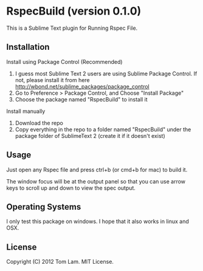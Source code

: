# RspecBuild (version 0.1.0)

This is a Sublime Text plugin for Running Rspec File.

## Installation

Install using Package Control (Recommended)

1. I guess most Sublime Text 2 users are using Sublime Package Control. If not, please install it from here <http://wbond.net/sublime_packages/package_control>
2. Go to Preference > Package Control, and Choose "Install Package"
3. Choose the package named "RspecBuild" to install it

Install manually

1. Download the repo
2. Copy everything in the repo to a folder named "RspecBuild" under the package folder of SublimeText 2 (create it if it doesn't exist)

## Usage

Just open any Rspec file and press ctrl+b (or cmd+b for mac) to build it.

The window focus will be at the output panel so that you can use arrow keys to scroll up and down to view the spec output.

## Operating Systems

I only test this package on windows. I hope that it also works in linux and OSX.

## License

Copyright (C) 2012 Tom Lam. MIT License.
  
